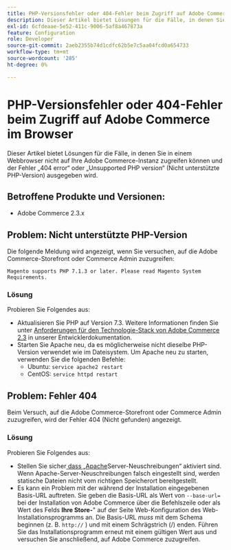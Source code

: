 ```yaml
---
title: PHP-Versionsfehler oder 404-Fehler beim Zugriff auf Adobe Commerce im Browser
description: Dieser Artikel bietet Lösungen für die Fälle, in denen Sie in einem Webbrowser nicht auf Ihre Adobe Commerce-Instanz zugreifen können und der Fehler „404 error“ oder „Unsupported PHP version“ (Nicht unterstützte PHP-Version) ausgegeben wird.
exl-id: 6cfdeaae-5e52-411c-9006-5af8a467873a
feature: Configuration
role: Developer
source-git-commit: 2aeb2355b74d1cdfc62b5e7c5aa04fcd0a654733
workflow-type: tm+mt
source-wordcount: '285'
ht-degree: 0%

---
```


# PHP-Versionsfehler oder 404-Fehler beim Zugriff auf Adobe Commerce im Browser

Dieser Artikel bietet Lösungen für die Fälle, in denen Sie in einem Webbrowser nicht auf Ihre Adobe Commerce-Instanz zugreifen können und der Fehler „404 error“ oder „Unsupported PHP version“ (Nicht unterstützte PHP-Version) ausgegeben wird.

## Betroffene Produkte und Versionen:

* Adobe Commerce 2.3.x

## Problem: Nicht unterstützte PHP-Version

Die folgende Meldung wird angezeigt, wenn Sie versuchen, auf die Adobe Commerce-Storefront oder Commerce Admin zuzugreifen:

`Magento supports PHP 7.1.3 or later. Please read Magento System Requirements.`

### Lösung

Probieren Sie Folgendes aus:

* Aktualisieren Sie PHP auf Version 7.3. Weitere Informationen finden Sie unter [Anforderungen für den Technologie-Stack von Adobe Commerce 2.3](https://experienceleague.adobe.com/en/docs/commerce-operations/installation-guide/system-requirements) in unserer Entwicklerdokumentation.
* Starten Sie Apache neu, da es möglicherweise nicht dieselbe PHP-Version verwendet wie im Dateisystem. Um Apache neu zu starten, verwenden Sie die folgenden Befehle:
   * Ubuntu: `service apache2 restart`
   * CentOS: `service httpd restart`

## Problem: Fehler 404

Beim Versuch, auf die Adobe Commerce-Storefront oder Commerce Admin zuzugreifen, wird der Fehler 404 (Nicht gefunden) angezeigt.

### Lösung

Probieren Sie Folgendes aus:

* Stellen Sie sicher[ dass „Apache](https://experienceleague.adobe.com/en/docs/commerce-operations/installation-guide/prerequisites/web-server/apache)Server-Neuschreibungen“ aktiviert sind. Wenn Apache-Server-Neuschreibungen falsch eingestellt sind, werden statische Dateien nicht vom richtigen Speicherort bereitgestellt.
* Es kann ein Problem mit der während der Installation eingegebenen Basis-URL auftreten. Sie geben die Basis-URL als Wert von `--base-url=` bei der Installation von Adobe Commerce über die Befehlszeile oder als Wert des Felds **Ihre Store-**&quot; auf der Seite Web-Konfiguration des Web-Installationsprogramms an. Die Basis-URL *muss* mit dem Schema beginnen (z. B. `http://` ) und mit einem Schrägstrich (/) enden. Führen Sie das Installationsprogramm erneut mit einem gültigen Wert aus und versuchen Sie anschließend, auf Adobe Commerce zuzugreifen.
